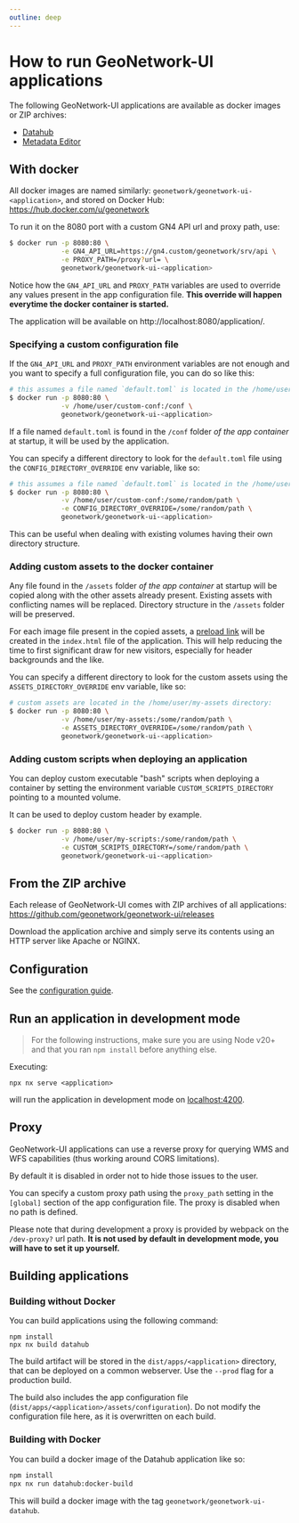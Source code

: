 ```yaml
---
outline: deep
---
```


# How to run GeoNetwork-UI applications

The following GeoNetwork-UI applications are available as docker images or ZIP archives:

- [Datahub](../apps/datahub)
- [Metadata Editor](../apps/editor)

## With docker

All docker images are named similarly: `geonetwork/geonetwork-ui-<application>`, and stored on Docker Hub: https://hub.docker.com/u/geonetwork

To run it on the 8080 port with a custom GN4 API url and proxy path, use:

```bash
$ docker run -p 8080:80 \
             -e GN4_API_URL=https://gn4.custom/geonetwork/srv/api \
             -e PROXY_PATH=/proxy?url= \
             geonetwork/geonetwork-ui-<application>
```

Notice how the `GN4_API_URL` and `PROXY_PATH` variables are used to override any values present in the app configuration file.
**This override will happen everytime the docker container is started.**

The application will be available on http://localhost:8080/application/.

### Specifying a custom configuration file

If the `GN4_API_URL` and `PROXY_PATH` environment variables are not enough and you want to specify a full configuration file,
you can do so like this:

```bash
# this assumes a file named `default.toml` is located in the /home/user/custom-conf directory:
$ docker run -p 8080:80 \
             -v /home/user/custom-conf:/conf \
             geonetwork/geonetwork-ui-<application>
```

If a file named `default.toml` is found in the `/conf` folder _of the app container_ at startup, it will be used by the application.

You can specify a different directory to look for the `default.toml` file using the `CONFIG_DIRECTORY_OVERRIDE` env variable, like so:

```bash
# this assumes a file named `default.toml` is located in the /home/user/custom-conf directory:
$ docker run -p 8080:80 \
             -v /home/user/custom-conf:/some/random/path \
             -e CONFIG_DIRECTORY_OVERRIDE=/some/random/path \
             geonetwork/geonetwork-ui-<application>
```

This can be useful when dealing with existing volumes having their own directory structure.

### Adding custom assets to the docker container

Any file found in the `/assets` folder _of the app container_ at startup will be copied along with the other assets already present. Existing assets with conflicting names will be
replaced. Directory structure in the `/assets` folder will be preserved.

For each image file present in the copied assets, a [preload link](https://developer.mozilla.org/en-US/docs/Web/HTML/Link_types/preload) will be created in the `index.html` file of the application. This will help reducing the
time to first significant draw for new visitors, especially for header backgrounds and the like.

You can specify a different directory to look for the custom assets using the `ASSETS_DIRECTORY_OVERRIDE` env variable, like so:

```bash
# custom assets are located in the /home/user/my-assets directory:
$ docker run -p 8080:80 \
             -v /home/user/my-assets:/some/random/path \
             -e ASSETS_DIRECTORY_OVERRIDE=/some/random/path \
             geonetwork/geonetwork-ui-<application>
```

### Adding custom scripts when deploying an application

You can deploy custom executable "bash" scripts when deploying a container by setting the environment variable `CUSTOM_SCRIPTS_DIRECTORY` pointing to a mounted volume.

It can be used to deploy custom header by example.

```bash
$ docker run -p 8080:80 \
             -v /home/user/my-scripts:/some/random/path \
             -e CUSTOM_SCRIPTS_DIRECTORY=/some/random/path \
             geonetwork/geonetwork-ui-<application>
```

## From the ZIP archive

Each release of GeoNetwork-UI comes with ZIP archives of all applications: https://github.com/geonetwork/geonetwork-ui/releases

Download the application archive and simply serve its contents using an HTTP server like Apache or NGINX.

## Configuration

See the [configuration guide](./configure.md).

## Run an application in development mode

> For the following instructions, make sure you are using Node v20+ and that you ran `npm install` before anything else.

Executing:

```
npx nx serve <application>
```

will run the application in development mode on [localhost:4200](http://localhost:4200/).

## Proxy

GeoNetwork-UI applications can use a reverse proxy for querying WMS and WFS capabilities (thus working around CORS limitations).

By default it is disabled in order not to hide those issues to the user.

You can specify a custom proxy path using the `proxy_path` setting in the `[global]` section of the app configuration file. The proxy is disabled when
no path is defined.

Please note that during development a proxy is provided by webpack on the `/dev-proxy?` url path. **It is
not used by default in development mode, you will have to set it up yourself.**

## Building applications

### Building without Docker

You can build applications using the following command:

```shell script
npm install
npx nx build datahub
```

The build artifact will be stored in the `dist/apps/<application>` directory, that can be deployed on a common webserver. Use the `--prod` flag for a production build.

The build also includes the app configuration file (`dist/apps/<application>/assets/configuration`). Do not modify the configuration file here, as it is overwritten on each build.

### Building with Docker

You can build a docker image of the Datahub application like so:

```bash
npm install
npx nx run datahub:docker-build
```

This will build a docker image with the tag `geonetwork/geonetwork-ui-datahub`.
